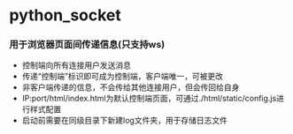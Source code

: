 # python_socket

### 用于浏览器页面间传递信息(只支持ws)
* 控制端向所有连接用户发送消息
* 传递“控制端”标识即可成为控制端，客户端唯一，可被更改
* 非客户端传递的信息，不会传给其他连接用户，但会传回给自身
* IP:port/html/index.html为默认控制端页面，可通过./html/static/config.js进行样式配置
* 启动前需要在同级目录下新建log文件夹，用于存储日志文件